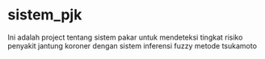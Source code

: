 # sistem_pjk
 Ini adalah project tentang sistem pakar untuk mendeteksi tingkat risiko penyakit jantung koroner dengan sistem inferensi fuzzy metode tsukamoto
